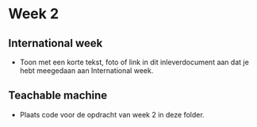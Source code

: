 # Week 2

## International week

- Toon met een korte tekst, foto of link in dit inleverdocument aan dat je hebt meegedaan aan International week.

## Teachable machine

- Plaats code voor de opdracht van week 2 in deze folder.